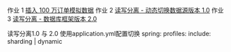 作业 1 [插入 100 万订单模拟数据](https://github.com/yilefeng/JAVA-01/tree/main/Week_07/src/main/java/com/yilefeng/insert)
作业 2 [读写分离 - 动态切换数据源版本 1.0](https://github.com/yilefeng/JAVA-01/tree/main/Week_07/src/main/java/com/yilefeng/dynamic_src)
作业 3 [读写分离 - 数据库框架版本 2.0](https://github.com/yilefeng/JAVA-01/tree/main/Week_07/src/main/java/com/yilefeng/sharding)

读写分离1.0 与 2.0 使用application.yml配置切换
spring:
  profiles:
    include: sharding | dynamic
